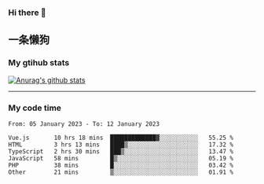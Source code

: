 ### Hi there 👋

## 一条懒狗
<!--
**kiss-me-quickly/kiss-me-quickly** is a ✨ _special_ ✨ repository because its `README.md` (this file) appears on your GitHub profile.

Here are some ideas to get you started:

- 🔭 I’m currently working on ...
- 🌱 I’m currently learning ...
- 👯 I’m looking to collaborate on ...
- 🤔 I’m looking for help with ...
- 💬 Ask me about ...
- 📫 How to reach me: ...
- 😄 Pronouns: ...
- ⚡ Fun fact: ...
-->


### My gtihub stats

[![Anurag's github stats](https://github-readme-stats.vercel.app/api?username=kiss-me-quickly)](https://github.com/anuraghazra/github-readme-stats)

***

### My code time

<!--START_SECTION:waka-->

```text
From: 05 January 2023 - To: 12 January 2023

Vue.js       10 hrs 18 mins  █████████████▓░░░░░░░░░░░   55.25 %
HTML         3 hrs 13 mins   ████▒░░░░░░░░░░░░░░░░░░░░   17.32 %
TypeScript   2 hrs 30 mins   ███▒░░░░░░░░░░░░░░░░░░░░░   13.47 %
JavaScript   58 mins         █▒░░░░░░░░░░░░░░░░░░░░░░░   05.19 %
PHP          38 mins         █░░░░░░░░░░░░░░░░░░░░░░░░   03.42 %
Other        21 mins         ▒░░░░░░░░░░░░░░░░░░░░░░░░   01.91 %
```

<!--END_SECTION:waka-->
